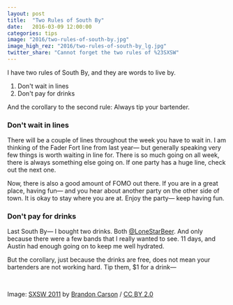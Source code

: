 ```yaml
---
layout: post
title:  "Two Rules of South By"
date:   2016-03-09 12:00:00
categories: tips
image: "2016/two-rules-of-south-by.jpg"
image_high_rez: "2016/two-rules-of-south-by_lg.jpg"
twitter_share: "Cannot forget the two rules of %23SXSW"
---
```


I have two rules of South By, and they are words to live by.

1. Don't wait in lines
2. Don't pay for drinks

And the corollary to the second rule: Always tip your bartender.

### Don't wait in lines

There will be a couple of lines throughout the week you have to wait in. I am thinking of the Fader Fort line from last year— but generally speaking very few things is worth waiting in line for. There is so much going on all week, there is always something else going on. If one party has a huge line, check out the next one.

Now, there is also a good amount of FOMO out there. If you are in a great place, having fun— and you hear about another party on the other side of town. It is okay to stay where you are at. Enjoy the party— keep having fun.

### Don't pay for drinks

Last South By— I bought two drinks. Both [@LoneStarBeer](https://twitter.com/LoneStarBeer). And only because there were a few bands that I really wanted to see. 11 days, and Austin had enough going on to keep me well hydrated.

But the corollary, just because the drinks are free, does not mean your bartenders are not working hard. Tip them, $1 for a drink—

<br>

Image: <a href="https://www.flickr.com/photos/shemp65/5526195406/" target="\_blank">SXSW 2011</a> by <a href="https://www.flickr.com/photos/shemp65/" target="\_blank">Brandon Carson</a> / <a href="https://creativecommons.org/licenses/by/2.0/" target="\_blank">CC BY 2.0</a>
